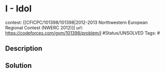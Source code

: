 # I - Idol

contest: [[CFICPC/101398/101398|2012-2013 Northwestern European Regional Contest (NWERC 2012)]]
url: https://codeforces.com/gym/101398/problem/I
#Status/UNSOLVED
Tags: #

## Description

## Solution

